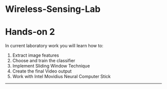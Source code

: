# Wireless-Sensing-Lab
# Hands-on 2

In current laboratory work you will learn how to:
1. Extract image features
2. Choose and train the classifier
3. Implement Sliding Window Technique
4. Create the final Video output
5. Work with Intel Movidius Neural Computer Stick

---
